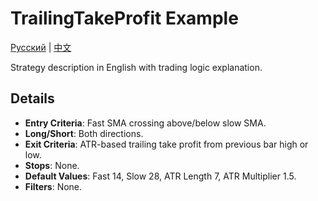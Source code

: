 # TrailingTakeProfit Example
[Русский](README_ru.md) | [中文](README_cn.md)

Strategy description in English with trading logic explanation.

## Details
- **Entry Criteria**: Fast SMA crossing above/below slow SMA.
- **Long/Short**: Both directions.
- **Exit Criteria**: ATR-based trailing take profit from previous bar high or low.
- **Stops**: None.
- **Default Values**: Fast 14, Slow 28, ATR Length 7, ATR Multiplier 1.5.
- **Filters**: None.
